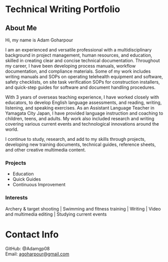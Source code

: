 # Technical Writing Portfolio

## About Me
<p>
Hi, my name is Adam Goharpour
<p>
I am an experienced and versatile professional with a multidisciplinary background in project management, human resources, and education, skilled in creating clear and concise technical documentation. Throughout my career, I have been developing process manuals, workflow documentation, and compliance materials. Some of my work includes writing manuals and SOPs on operating telehealth equipment and software, safety checklists, on site task verification SOPs for construction installers, and quick-step guides for software and document handling procedures.<p>
With 3 years of overseas teaching experience, I have worked closely with educators, to develop English language assessments, and reading, writing, listening, and speaking exercises. As an Assistant Language Teacher in Yamagata City Japan, I have provided language instruction and coaching to children, teens, and adults. My work also included research and writing covering various current events and technological innovations around the world.<p>
I continue to study, research, and add to my skills through projects, developing new training documents, technical guides, reference sheets, and other creative multimedia content.<p>

<p>

### Projects  
- Education 
- Quick Guides 
- Continuous Improvement 

### Interests
<p>
Archery & target shooting | Swimming and fitness training | Writing | Video and multimedia editing | Studying current events 

# Contact Info

GitHub: @Adamgp08 <br>
Email: agoharpour@gmail.com

